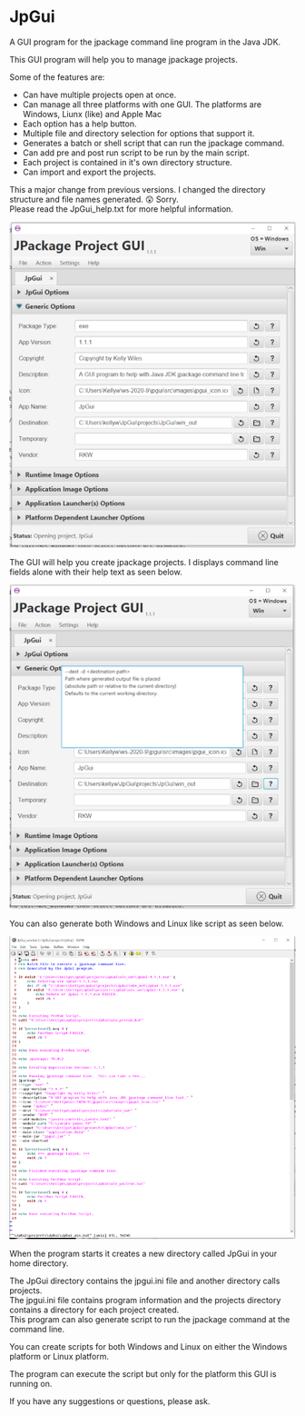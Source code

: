 # JpGui
A GUI program for the jpackage command line program in the Java JDK.

This GUI program will help you to manage jpackage projects.

Some of the features are:

- Can have multiple projects open at once.
- Can manage all three platforms with one GUI. The platforms are Windows, Liunx (like) and Apple Mac
- Each option has a help button.
- Multiple file and directory selection for options that support it.
- Generates a batch or shell script that can run the jpackage command.
- Can add pre and post run script to be run by the main script.
- Each project is contained in it's own directory structure.
- Can import and export the projects.

This a major change from previous versions. I changed the directory structure and file names generated. :astonished: Sorry.<br>
Please read the JpGui_help.txt for more helpful information.

![jpgui image](src/images/jpgui.png?raw=true)

The GUI will help you create jpackage projects.  I displays command line fields alone with their help text as seen below.

![jpgui image with field help](src/images/jpGui_help.png?raw=true)

You can also generate both Windows and Linux like script as seen below.

![jpgui image of batch script](src/images/jpgui_script.png?raw=true)

When the program starts it creates a new directory called JpGui in your home directory.

The JpGui directory contains the jpgui.ini file and another directory calls projects.<br>
The jpgui.ini file contains program information and the projects directory contains a directory for each project created.<br>
This program can also generate script to run the jpackage command at the command line.

You can create scripts for both Windows and Linux on either the Windows platform or Linux platform.

The program can execute the script but only for the platform this GUI is running on.

If you have any suggestions or questions, please ask.
